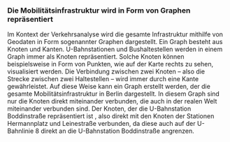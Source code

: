 ### Die Mobilitätsinfrastruktur wird in Form von Graphen repräsentiert
Im Kontext der Verkehrsanalyse wird die gesamte Infrastruktur mithilfe von Geodaten in Form sogenannter Graphen dargestellt. Ein Graph
 besteht aus Knoten und Kanten. U-Bahnstationen und Bushaltestellen werden in einem Graph immer als Knoten repräsentiert. Solche Knoten
  können beispielsweise in Form von Punkten, wie auf der Karte rechts zu sehen, visualisiert werden. Die Verbindung zwischen zwei Knoten
   – also die Strecke zwischen zwei Haltestellen – wird immer  durch eine Kante gewährleistet. Auf diese Weise kann ein Graph erstellt
    werden, der die gesamte Mobilitätsinfrastruktur in Berlin dargestellt. In diesem Graph sind nur die Knoten direkt miteinander
     verbunden, die auch in der realen Welt miteinander verbunden sind. Der Knoten, der die U-Bahnstation Boddinstraße repräsentiert ist
     , also direkt mit den Knoten der Stationen Hermannplatz und Leinestraße verbunden, da diese auch auf der U-Bahnlinie 8 direkt an die
      U-Bahnstation Boddinstraße angrenzen.
